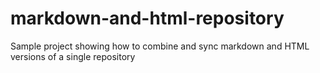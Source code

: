 # markdown-and-html-repository
Sample project showing how to combine and sync markdown and HTML versions of a single repository
